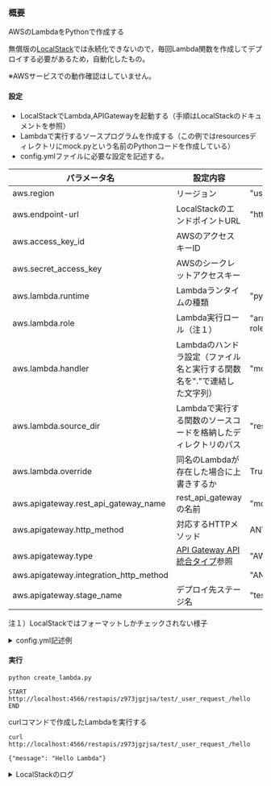 ### 概要
AWSのLambdaをPythonで作成する

無償版の[LocalStack](https://github.com/localstack/localstack)では永続化できないので，毎回Lambda関数を作成してデプロイする必要があるため，自動化したもの。

※AWSサービスでの動作確認はしていません。

#### 設定
- LocalStackでLambda,APIGatewayを起動する（手順はLocalStackのドキュメントを参照）
- Lambdaで実行するソースプログラムを作成する（この例ではresourcesディレクトリにmock.pyという名前のPythonコードを作成している）
- config.ymlファイルに必要な設定を記述する。

|パラメータ名| 設定内容| 記述例 |
|-----------|----------|--------|
|aws.region | リージョン | "us-east-1" |
|aws.endpoint-url | LocalStackのエンドポイントURL | "http://localstack:4566" |
|aws.access_key_id | AWSのアクセスキーID |  |
|aws.secret_access_key | AWSのシークレットアクセスキー| |
|aws.lambda.runtime | Lambdaランタイムの種類 | "python3.12" |
|aws.lambda.role | Lambda実行ロール（注１） | "arn:aws:iam::000000000000:role/lambda-role" |
|aws.lambda.handler| Lambdaのハンドラ設定（ファイル名と実行する関数名を"."で連結した文字列） | "mock.hello" |
|aws.lambda.source_dir | Lambdaで実行する関数のソースコードを格納したディレクトリのパス | "resource" |
|aws.lambda.override | 同名のLambdaが存在した場合に上書きするか | True / False |
|aws.apigateway.rest_api_gateway_name | rest_api_gatewayの名前 | "mock" | 
|aws.apigateway.http_method | 対応するHTTPメソッド | ANY/POST/GET etc. |
|aws.apigateway.type | [API Gateway API 統合タイプ](https://docs.aws.amazon.com/ja_jp/apigateway/latest/developerguide/api-gateway-api-integration-types.html)参照 | "AWS_PROXY" |
|aws.apigateway.integration_http_method | | "ANY"  |
|aws.apigateway.stage_name | デプロイ先ステージ名 | "test"|

注１）LocalStackではフォーマットしかチェックされない様子

<details>
  <summary>config.yml記述例</summary>

```
aws:
  region: "ap-northeast-1"
  endpoint_url: "http://localhost:4566"
  access_key_id: "dummy"
  secret_access_key: "dummy"
  lambda:
    runtime: "python3.11"
    role: "arn:aws:iam::000000000000:role/lambda-role"
    handler: "mock.hello"
    source_dir: "resource"
    override: True
  apigateway:
    rest_api_gateway_name: "mock"
    http_method: "ANY"
    type: "AWS_PROXY"
    integration_http_method: "ANY"
    stage_name: "TEST"
```
</details>

#### 実行
```
python create_lambda.py

START
http://localhost:4566/restapis/z973jgzjsa/test/_user_request_/hello
END
```

curlコマンドで作成したLambdaを実行する
```
curl http://localhost:4566/restapis/z973jgzjsa/test/_user_request_/hello

{"message": "Hello Lambda"}
```
<details>
<summary>LocalStackのログ</summary>

```
2024-02-11 13:00:20 2024-02-11T04:00:20.768 DEBUG --- [   asgi_gw_2] l.u.c.docker_sdk_client    : Copying file /tmp/lambda/awslambda-ap-northeast-1-tasks/hello-b18221a9-5daf-46b9-baee-b3f3ff070d26/code/. into 20-dev-aws-1-lambda-hello-067bc33ae4a4f2d825b565b74edbbec3:/var/task
2024-02-11 13:00:20 2024-02-11T04:00:20.811 DEBUG --- [   asgi_gw_2] l.u.c.docker_sdk_client    : Starting container 20-dev-aws-1-lambda-hello-067bc33ae4a4f2d825b565b74edbbec3
2024-02-11 13:00:21 2024-02-11T04:00:21.064 DEBUG --- [   asgi_gw_2] l.u.c.container_client     : Getting ipv4 address for container 20-dev-aws-1-lambda-hello-067bc33ae4a4f2d825b565b74edbbec3 in network 20_dev_default.
2024-02-11 13:00:21 2024-02-11T04:00:21.302 DEBUG --- [   asgi_gw_1] rolo.gateway.wsgi          : POST 172.18.0.3:4566/_localstack_lambda/067bc33ae4a4f2d825b565b74edbbec3/status/067bc33ae4a4f2d825b565b74edbbec3/ready
2024-02-11 13:00:21 2024-02-11T04:00:21.303 DEBUG --- [   asgi_gw_2] l.s.l.i.execution_environm : Start of execution environment 067bc33ae4a4f2d825b565b74edbbec3 for function arn:aws:lambda:ap-northeast-1:000000000000:function:hello:$LATEST took 1877.54ms
2024-02-11 13:00:21 2024-02-11T04:00:21.303  INFO --- [   asgi_gw_1] localstack.request.http    : POST /_localstack_lambda/067bc33ae4a4f2d825b565b74edbbec3/status/067bc33ae4a4f2d825b565b74edbbec3/ready => 202
2024-02-11 13:00:21 2024-02-11T04:00:21.304 DEBUG --- [   asgi_gw_2] l.s.l.i.docker_runtime_exe : Sending invoke-payload '{"invoke-id": "b06f6b31-b704-4a42-b415-f66126854b68", "invoked-function-arn": "arn:aws:lambda:ap-northeast-1:000000000000:function:hello", "payload": "{\"path\": \"/hello\", \"headers\": {\"Host\": \"localhost:4566\", \"User-Agent\": \"curl/8.4.0\", \"accept\": \"*/*\", \"X-Forwarded-For\": \"192.168.65.1, localhost:4566\", \"x-localstack-edge\": \"http://localhost:4566\"}, \"multiValueHeaders\": {\"Host\": [\"localhost:4566\"], \"User-Agent\": [\"curl/8.4.0\"], \"accept\": [\"*/*\"], \"X-Forwarded-For\": [\"192.168.65.1, localhost:4566\"], \"x-localstack-edge\": [\"http://localhost:4566\"]}, \"body\": \"\", \"isBase64Encoded\": false, \"httpMethod\": \"GET\", \"queryStringParameters\": null, \"multiValueQueryStringParameters\": null, \"pathParameters\": {\"proxy\": \"hello\"}, \"resource\": \"/{proxy+}\", \"requestContext\": {\"accountId\": \"000000000000\", \"apiId\": \"z973jgzjsa\", \"resourcePath\": \"/{proxy+}\", \"domainPrefix\": \"localhost\", \"domainName\": \"localhost\", \"resourceId\": \"9vodgma8nb\", \"requestId\": \"b5ec1d4d-37e4-478d-81fe-11f9a2b618b5\", \"identity\": {\"accountId\": \"000000000000\", \"sourceIp\": \"192.168.65.1\", \"userAgent\": \"curl/8.4.0\"}, \"httpMethod\": \"GET\", \"protocol\": \"HTTP/1.1\", \"requestTime\": \"11/Feb/2024:04:00:19 +0000\", \"requestTimeEpoch\": 1707624019419, \"authorizer\": {}, \"path\": \"/test/hello\", \"stage\": \"test\"}, \"stageVariables\": {}}", "trace-id": "Root=1-65c84655-036ff76de5f235d8af004b70;Parent=4a337c2305ea124e;Sampled=0"}' to executor '067bc33ae4a4f2d825b565b74edbbec3'
2024-02-11 13:00:21 2024-02-11T04:00:21.309 DEBUG --- [   asgi_gw_1] rolo.gateway.wsgi          : POST 172.18.0.3:4566/_localstack_lambda/067bc33ae4a4f2d825b565b74edbbec3/invocations/b06f6b31-b704-4a42-b415-f66126854b68/logs
2024-02-11 13:00:21 2024-02-11T04:00:21.310  INFO --- [   asgi_gw_1] localstack.request.http    : POST /_localstack_lambda/067bc33ae4a4f2d825b565b74edbbec3/invocations/b06f6b31-b704-4a42-b415-f66126854b68/logs => 202
2024-02-11 13:00:21 2024-02-11T04:00:21.313 DEBUG --- [   asgi_gw_1] rolo.gateway.wsgi          : POST 172.18.0.3:4566/_localstack_lambda/067bc33ae4a4f2d825b565b74edbbec3/invocations/b06f6b31-b704-4a42-b415-f66126854b68/response
2024-02-11 13:00:21 2024-02-11T04:00:21.314  INFO --- [   asgi_gw_1] localstack.request.http    : POST /_localstack_lambda/067bc33ae4a4f2d825b565b74edbbec3/invocations/b06f6b31-b704-4a42-b415-f66126854b68/response => 202
2024-02-11 13:00:21 2024-02-11T04:00:21.317 DEBUG --- [   asgi_gw_2] l.s.l.i.version_manager    : Got logs for invocation 'b06f6b31-b704-4a42-b415-f66126854b68'
2024-02-11 13:00:21 2024-02-11T04:00:21.318 DEBUG --- [   asgi_gw_2] l.s.l.i.version_manager    : [hello-b06f6b31-b704-4a42-b415-f66126854b68] START RequestId: b06f6b31-b704-4a42-b415-f66126854b68 Version: $LATEST
2024-02-11 13:00:21 2024-02-11T04:00:21.318 DEBUG --- [   asgi_gw_2] l.s.l.i.version_manager    : [hello-b06f6b31-b704-4a42-b415-f66126854b68] {'path': '/hello', 'headers': {'Host': 'localhost:4566', 'User-Agent': 'curl/8.4.0', 'accept': '*/*', 'X-Forwarded-For': '192.168.65.1, localhost:4566', 'x-localstack-edge': 'http://localhost:4566'}, 'multiValueHeaders': {'Host': ['localhost:4566'], 'User-Agent': ['curl/8.4.0'], 'accept': ['*/*'], 'X-Forwarded-For': ['192.168.65.1, localhost:4566'], 'x-localstack-edge': ['http://localhost:4566']}, 'body': '', 'isBase64Encoded': False, 'httpMethod': 'GET', 'queryStringParameters': None, 'multiValueQueryStringParameters': None, 'pathParameters': {'proxy': 'hello'}, 'resource': '/{proxy+}', 'requestContext': {'accountId': '000000000000', 'apiId': 'z973jgzjsa', 'resourcePath': '/{proxy+}', 'domainPrefix': 'localhost', 'domainName': 'localhost', 'resourceId': '9vodgma8nb', 'requestId': 'b5ec1d4d-37e4-478d-81fe-11f9a2b618b5', 'identity': {'accountId': '000000000000', 'sourceIp': '192.168.65.1', 'userAgent': 'curl/8.4.0'}, 'httpMethod': 'GET', 'protocol': 'HTTP/1.1', 'requestTime': '11/Feb/2024:04:00:19 +0000', 'requestTimeEpoch': 1707624019419, 'authorizer': {}, 'path': '/test/hello', 'stage': 'test'}, 'stageVariables': {}}
2024-02-11 13:00:21 2024-02-11T04:00:21.319 DEBUG --- [   asgi_gw_2] l.s.l.i.version_manager    : [hello-b06f6b31-b704-4a42-b415-f66126854b68] {'isBase64Encoded': False, 'statusCode': 200, 'headers': {'Content-Type': 'application/json'}, 'body': {'message': 'Hello Lambda'}}
2024-02-11 13:00:21 2024-02-11T04:00:21.320 DEBUG --- [   asgi_gw_2] l.s.l.i.version_manager    : [hello-b06f6b31-b704-4a42-b415-f66126854b68] END RequestId: b06f6b31-b704-4a42-b415-f66126854b68
2024-02-11 13:00:21 2024-02-11T04:00:21.320 DEBUG --- [   asgi_gw_2] l.s.l.i.version_manager    : [hello-b06f6b31-b704-4a42-b415-f66126854b68] REPORT RequestId: b06f6b31-b704-4a42-b415-f66126854b68   Duration: 1.24 ms       Billed Duration: 2 ms   Memory Size: 128 MB     Max Memory Used: 128 MB
2024-02-11 13:00:21 2024-02-11T04:00:21.320 DEBUG --- [   asgi_gw_2] l.s.lambda_.provider       : Lambda invocation duration: 1895.54ms
2024-02-11 13:00:21 2024-02-11T04:00:21.323  INFO --- [   asgi_gw_0] localstack.request.http    : GET /restapis/z973jgzjsa/test/_user_request_/hello => 200
```
</details>
